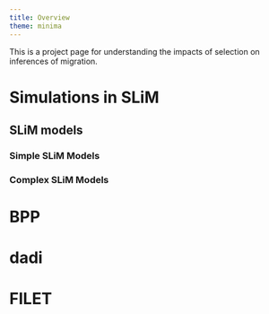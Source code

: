 ```yaml
---
title: Overview
theme: minima
---
```


This is a project page for understanding the impacts of selection on inferences of migration.

# Simulations in SLiM

## SLiM models
### Simple SLiM Models
### Complex SLiM Models


# BPP

# dadi

# FILET

